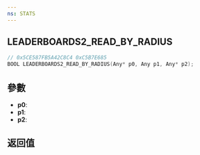 ```yaml
---
ns: STATS
---
```

## LEADERBOARDS2_READ_BY_RADIUS

```c
// 0x5CE587FB5A42C8C4 0xC5B7E685
BOOL LEADERBOARDS2_READ_BY_RADIUS(Any* p0, Any p1, Any* p2);
```


## 參數
* **p0**: 
* **p1**: 
* **p2**: 

## 返回值
